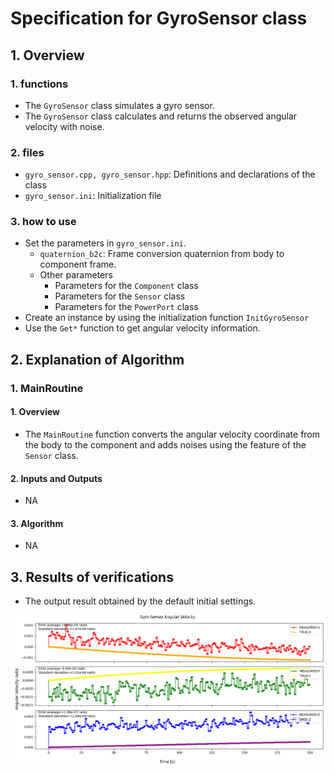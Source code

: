 # Specification for GyroSensor class

## 1.  Overview
### 1. functions 
- The `GyroSensor` class simulates a gyro sensor.
- The `GyroSensor` class calculates and returns the observed angular velocity with noise.

### 2. files
- `gyro_sensor.cpp, gyro_sensor.hpp`: Definitions and declarations of the class
- `gyro_sensor.ini`: Initialization file

### 3. how to use
- Set the parameters in `gyro_sensor.ini`.
  - `quaternion_b2c`: Frame conversion quaternion from body to component frame.
  - Other parameters
    - Parameters for the `Component` class
    - Parameters for the `Sensor` class
    - Parameters for the `PowerPort` class
- Create an instance by using the initialization function `InitGyroSensor`
- Use the `Get*` function to get angular velocity information.


## 2. Explanation of Algorithm 

### 1. MainRoutine
#### 1. Overview
- The `MainRoutine` function converts the angular velocity coordinate from the body to the component and adds noises using the feature of the `Sensor` class.

#### 2. Inputs and Outputs
- NA

#### 3. Algorithm
- NA


## 3. Results of verifications
- The output result obtained by the default initial settings.

![](./figs/gyro_sensor_output.png)
